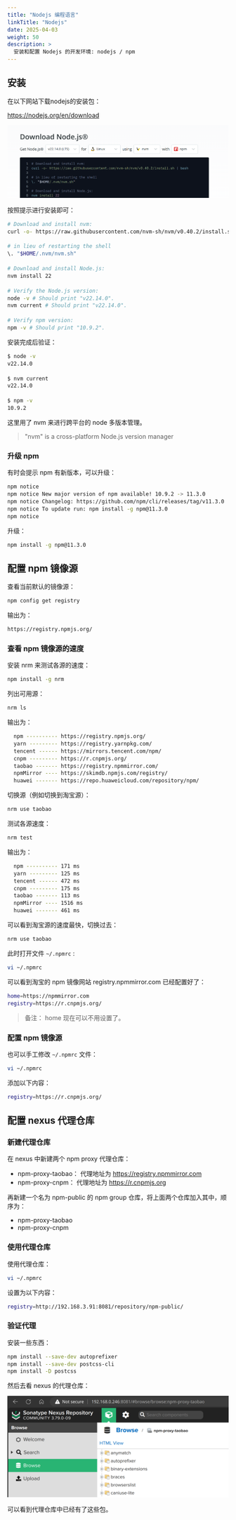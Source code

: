 ```yaml
---
title: "Nodejs 编程语言"
linkTitle: "Nodejs"
date: 2025-04-03
weight: 50
description: >
  安装和配置 Nodejs 的开发环境: nodejs / npm
---
```


## 安装

在以下网站下载nodejs的安装包：

https://nodejs.org/en/download

![](images/download.png)

按照提示进行安装即可：

```bash
# Download and install nvm:
curl -o- https://raw.githubusercontent.com/nvm-sh/nvm/v0.40.2/install.sh | bash

# in lieu of restarting the shell
\. "$HOME/.nvm/nvm.sh"

# Download and install Node.js:
nvm install 22

# Verify the Node.js version:
node -v # Should print "v22.14.0".
nvm current # Should print "v22.14.0".

# Verify npm version:
npm -v # Should print "10.9.2".
```

安装完成后验证：

```bash
$ node -v
v22.14.0

$ nvm current
v22.14.0

$ npm -v 
10.9.2
```

这里用了 nvm 来进行跨平台的 node 多版本管理。

> "nvm" is a cross-platform Node.js version manager

### 升级 npm

有时会提示 npm 有新版本，可以升级：

```bash
npm notice
npm notice New major version of npm available! 10.9.2 -> 11.3.0
npm notice Changelog: https://github.com/npm/cli/releases/tag/v11.3.0
npm notice To update run: npm install -g npm@11.3.0
npm notice
```

升级：

```bash
npm install -g npm@11.3.0
```

## 配置 npm 镜像源

查看当前默认的镜像源：

```bash
npm config get registry
```

输出为：

```bash
https://registry.npmjs.org/
```

### 查看 npm 镜像源的速度

安装 nrm 来测试各源的速度：

```bash
npm install -g nrm
```

列出可用源：

```bash
nrm ls
```

输出为：

```bash
  npm ---------- https://registry.npmjs.org/
  yarn --------- https://registry.yarnpkg.com/
  tencent ------ https://mirrors.tencent.com/npm/
  cnpm --------- https://r.cnpmjs.org/
  taobao ------- https://registry.npmmirror.com/
  npmMirror ---- https://skimdb.npmjs.com/registry/
  huawei ------- https://repo.huaweicloud.com/repository/npm/
```

切换源（例如切换到淘宝源）：

```bash
nrm use taobao
```

测试各源速度：

```bash
nrm test
```

输出为：

```bash
  npm ---------- 171 ms
  yarn --------- 125 ms
  tencent ------ 472 ms
  cnpm --------- 175 ms
  taobao ------- 113 ms
  npmMirror ---- 1516 ms
  huawei ------- 461 ms
```

可以看到淘宝源的速度最快，切换过去：

```bash
nrm use taobao
```

此时打开文件 `~/.npmrc` :

```bash
vi ~/.npmrc
```

可以看到淘宝的 npm 镜像网站 registry.npmmirror.com 已经配置好了：

```bash
home=https://npmmirror.com
registry=https://r.cnpmjs.org/
```

> 备注： home 现在可以不用设置了。

### 配置 npm 镜像源

也可以手工修改 `~/.npmrc` 文件：

```bash
vi ~/.npmrc
```

添加以下内容：

```bash
registry=https://r.cnpmjs.org/
```

## 配置 nexus 代理仓库

### 新建代理仓库

在 nexus 中新建两个 npm proxy 代理仓库：

- npm-proxy-taobao： 代理地址为 https://registry.npmmirror.com
- npm-proxy-cnpm： 代理地址为 https://r.cnpmjs.org

再新建一个名为 npm-public 的 npm group 仓库，将上面两个仓库加入其中，顺序为：

- npm-proxy-taobao
- npm-proxy-cnpm

### 使用代理仓库

使用代理仓库：

```bash
vi ~/.npmrc
```

设置为以下内容：

```bash
registry=http://192.168.3.91:8081/repository/npm-public/
```

### 验证代理

安装一些东西：

```bash
npm install --save-dev autoprefixer
npm install --save-dev postcss-cli
npm install -D postcss
```

然后去看 nexus 的代理仓库：

![](images/proxy-repository.png)

可以看到代理仓库中已经有了这些包。











